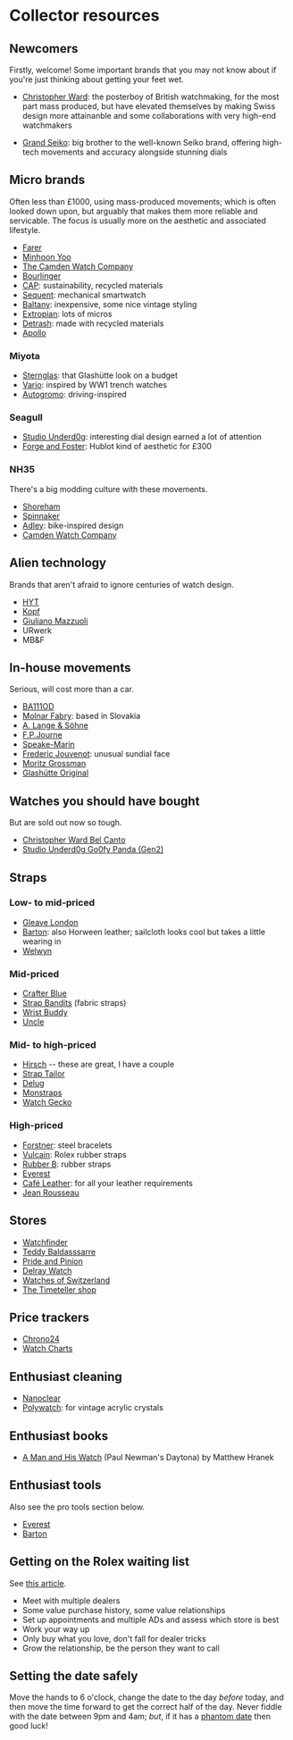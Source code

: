 # Collector resources

## Newcomers

Firstly, welcome! Some important brands that you may not know about if you're just thinking about getting your feet wet.

- [Christopher Ward](https://www.christopherward.com/): the posterboy of British watchmaking, for the most part mass produced, but have elevated themselves by making Swiss design more attainanble and some collaborations with very high-end watchmakers

- [Grand Seiko](https://www.grand-seiko.com/): big brother to the well-known Seiko brand, offering high-tech movements and accuracy alongside stunning dials

## Micro brands

Often less than £1000, using mass-produced movements; which is often looked down upon, but arguably that makes them more reliable and servicable. The focus is usually more on the aesthetic and associated lifestyle.

- [Farer](https://farer.com/)
- [Minhoon Yoo](https://minhoonyoo.com/)
- [The Camden Watch Company](https://www.camdenwatchcompany.com/)
- [Bourlinger](https://www.bourlinger.com/)
- [CAP](https://en.cap-watch.com/): sustainability, recycled materials
- [Sequent](https://sequentworld.com/en-gb/products/elektron-hr-2-2-space-white-rubber): mechanical smartwatch
- [Baltany](https://baltany.co.uk/): inexpensive, some nice vintage styling
- [Extropian](https://www.extropian.co/watches): lots of micros
- [Detrash](https://detrash.com/collections/all): made with recycled materials
- [Apollo](https://www.kickstarter.com/projects/watchesovd/nasa-x-ovd-i-apollo-tourbillon-watch)

### Miyota

- [Sternglas](https://www.sternglas.com/): that Glashütte look on a budget
- [Vario](https://vario.sg/pages/ww1-trench-watch): inspired by WW1 trench watches
- [Autogromo](https://autodromo.com/): driving-inspired

### Seagull

- [Studio Underd0g](https://underd0g.com/): interesting dial design earned a lot of attention
- [Forge and Foster](https://forgeandfoster.com/): Hublot kind of aesthetic for £300

### NH35

There's a big modding culture with these movements.

- [Shoreham](https://www.shorehamwatches.com/)
- [Spinnaker](https://spinnaker-watches.com/)
- [Adley](https://watchadley.co/): bike-inspired design
- [Camden Watch Company](https://www.camdenwatchcompany.com/)

## Alien technology

Brands that aren't afraid to ignore centuries of watch design.

- [HYT](https://hytwatches.com/)
- [Kopf](http://kopf.watch/)
- [Giuliano Mazzuoli](https://giulianomazzuoli.com/)
- URwerk
- MB&F

## In-house movements

Serious, will cost more than a car.

- [BA111OD](https://ba111od.com/)
- [Molnar Fabry](https://www.molnarfabry.com/): based in Slovakia
- [A. Lange & Söhne](https://www.alange-soehne.com/)
- [F.P.Journe](https://www.fpjourne.com/)
- [Speake-Marin](https://www.speake-marin.com/)
- [Frederic Jouvenot](https://fjouvenot.com/solar-deity-collection/amaterasu-titanium/): unusual sundial face
- [Moritz Grossman](https://en.grossmann-uhren.com/)
- [Glashütte Original](https://www.glashuette-original.com/)

## Watches you should have bought

But are sold out now so tough.

- [Christopher Ward Bel Canto](https://www.christopherward.com/c1-bel-canto-blue.html)
- [Studio Underd0g Go0fy Panda (Gen2)](https://underd0g.com/products/01gpb)

## Straps

### Low- to mid-priced

- [Gleave London](https://gleave.london/straps/)
- [Barton](https://www.bartonwatchbands.com/): also Horween leather; sailcloth looks cool but takes a little wearing in
- [Welwyn](https://welwynwatchparts.co.uk/collections/leather-straps)

### Mid-priced

- [Crafter Blue](https://www.crafterblue.com/)
- [Strap Bandits](https://www.strapbandits.com/) (fabric straps)
- [Wrist Buddy](https://wristbuddys.com/)
- [Uncle](https://unclestraps.com/)

### Mid- to high-priced

- [Hirsch](https://www.hirschstraps.com/) -- these are great, I have a couple
- [Strap Tailor](https://thestraptailor.com/)
- [Delug](https://delugs.com/)
- [Monstraps](https://monstraps.com/)
- [Watch Gecko](https://www.watchgecko.com/)

### High-priced

- [Forstner](https://forstnerbands.com/): steel bracelets
- [Vulcain](https://www.vulcanwatchstraps.com/): Rolex rubber straps
- [Rubber B](https://rubberb.com/): rubber straps
- [Everest](https://www.everestbands.com/)
- [Café Leather](https://cafeleather.com/best-leather-watch-straps/): for all your leather requirements
- [Jean Rousseau](https://www.jean-rousseau.com/gb/product-category/watch-straps-gb/)

## Stores

- [Watchfinder](https://www.watchfinder.co.uk)
- [Teddy Baldasssarre](https://teddybaldassarre.com)
- [Pride and Pinion](https://prideandpinion.com)
- [Delray Watch](https://delraywatch.com)
- [Watches of Switzerland](https://www.watches-of-switzerland.co.uk/)
- [The Timeteller shop](https://thetimetellershop.com/)

## Price trackers

- [Chrono24](https://www.chrono24.co.uk/)
- [Watch Charts](https://watchcharts.com/)

## Enthusiast cleaning

- [Nanoclear](https://nanoclear.com/)
- [Polywatch](https://www.polywatch.de/): for vintage acrylic crystals

## Enthusiast books

- [A Man and His Watch](https://www.waterstones.com/book/a-man-and-his-watch/matthew-hranek/9781579657147) (Paul Newman's Daytona) by Matthew Hranek

## Enthusiast tools

Also see the pro tools section below.

- [Everest](https://www.everestbands.com/collections/watch-tools-springbars)
- [Barton](https://www.bartonwatchbands.com/en-gb/collections/watch-band-hardware)

## Getting on the Rolex waiting list

See [this article](https://www.vulcanwatchstraps.com/blog/how-to-beat-the-rolex-waiting-list).

- Meet with multiple dealers
- Some value purchase history, some value relationships
- Set up appointments and multiple ADs and assess which store is best
- Work your way up
- Only buy what you love, don't fall for dealer tricks
- Grow the relationship, be the person they want to call

## Setting the date safely

Move the hands to 6 o'clock, change the date to the day _before_ today, and then move the time forward to get the correct half of the day. Never fiddle with the date between 9pm and 4am; _but_, if it has a [phantom date](https://calibercorner.com/phantom-date/) then good luck!
